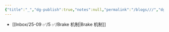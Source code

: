 ```yaml
---
{"title":"_","dg-publish":true,"notes":null,"permalink":"/blogs///","dgPassFrontmatter":true,"created":"2025-04-16T14:31:07.624+08:00","updated":"2025-04-16T14:39:09.152+08:00"}
---
```



- [[Inbox/25-09 ✅/5 ✅/Brake 机制\|Brake 机制]]
